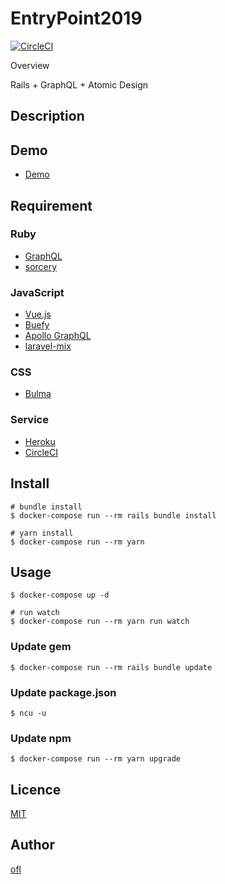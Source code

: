 EntryPoint2019
====

[![CircleCI](https://circleci.com/gh/ofl/entry_point_2019.svg?style=svg)](https://circleci.com/gh/ofl/entry_point_2019)

Overview

Rails + GraphQL + Atomic Design

## Description

## Demo

+   [Demo](https://obscure-stream-55714.herokuapp.com/)

## Requirement

### Ruby

+   [GraphQL](http://graphql-ruby.org/)
+   [sorcery](https://rubygems.org/gems/sorcery)

### JavaScript

+   [Vue.js](https://jp.vuejs.org/index.html)
+   [Buefy](https://buefy.github.io/)
+   [Apollo GraphQL](https://www.apollographql.com/)
+   [laravel-mix](https://github.com/JeffreyWay/laravel-mix)

### CSS

+   [Bulma](https://bulma.io/)

### Service

+   [Heroku](https://www.heroku.com/home)
+   [CircleCI](https://circleci.com/)

## Install

```
# bundle install
$ docker-compose run --rm rails bundle install

# yarn install
$ docker-compose run --rm yarn
```

## Usage

```
$ docker-compose up -d

# run watch
$ docker-compose run --rm yarn run watch
```

### Update gem

```
$ docker-compose run --rm rails bundle update
```

### Update package.json

```
$ ncu -u
```

### Update npm

```
$ docker-compose run --rm yarn upgrade
```

## Licence

[MIT](https://github.com/tcnksm/tool/blob/master/LICENCE)

## Author

[ofl](https://github.com/ofl)

